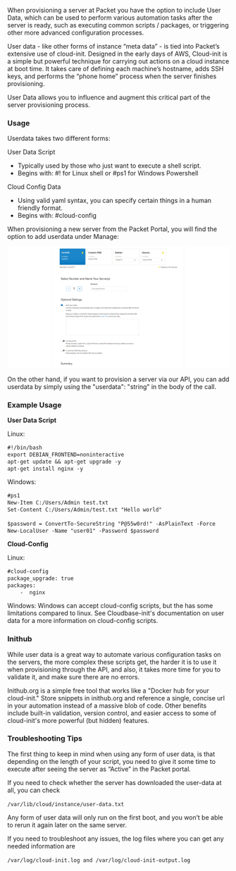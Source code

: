 <!-- <meta>
{
    "title":"User Data",
    "description":"Run commands during the server provisioning process.",
    "tag":["user", "data"],
    "seo-title": "User Data - Packet Developer Docs",
    "seo-description": "Run commands during the server provisioning process.",
    "og-title": "User Data",
    "og-description": "Run commands during the server provisioning process."
}
</meta> -->
When provisioning a server at Packet you have the option to include User Data, which can be used to perform various automation tasks after the server is ready, such as executing common scripts / packages, or triggering other more advanced configuration processes.

User data - like other forms of instance “meta data” - is tied into Packet’s extensive use of cloud-init.  Designed in the early days of AWS, Cloud-init is a simple but powerful technique for carrying out actions on a cloud instance at boot time.  It takes care of defining each machine’s hostname, adds SSH keys, and performs the “phone home” process when the server finishes provisioning.

User Data allows you to influence and augment this critical part of the server provisioning process.


### Usage

Userdata takes two different forms:

User Data Script

* Typically used by those who just want to execute a shell script.
* Begins with: #! for Linux shell or #ps1 for Windows Powershell

Cloud Config Data

* Using valid yaml syntax, you can specify certain things in a human friendly format.
* Begins with: #cloud-config


When provisioning a new server from the Packet Portal, you will find the option to add userdata under Manage:

![User Data Field](/images/user-data/userdata-portal-new.png)

On the other hand, if you want to provision a server via our API, you can add userdata by simply using the "userdata": "string" in the body of the call.


### Example Usage

**User Data Script**

Linux:
```
#!/bin/bash
export DEBIAN_FRONTEND=noninteractive
apt-get update && apt-get upgrade -y
apt-get install nginx -y
```
Windows:
```
#ps1
New-Item C:/Users/Admin test.txt
Set-Content C:/Users/Admin/test.txt "Hello world"

$password = ConvertTo-SecureString "P@55w0rd!" -AsPlainText -Force
New-LocalUser -Name "user01" -Password $password
```

**Cloud-Config**

Linux:
```
#cloud-config
package_upgrade: true
packages:
    -  nginx
```

Windows:
Windows can accept cloud-config scripts, but the has some limitations compared to linux. See Cloudbase-init's documentation on user data for a more information on cloud-config scripts.

### Inithub

While user data is a great way to automate various configuration tasks on the servers, the more complex these scripts get, the harder it is to use it when provisioning through the API, and also, it takes more time for you to validate it, and make sure there are no errors.

Inithub.org is a simple free tool that works like a "Docker hub for your cloud-init." Store snippets in inithub.org and reference a single, concise url in your automation instead of a massive blob of code. Other benefits include built-in validation, version control, and easier access to some of cloud-init's more powerful (but hidden) features.

### Troubleshooting Tips

The first thing to keep in mind when using any form of user data, is that depending on the length of your script, you need to give it some time to execute after seeing the server as “Active” in the Packet portal.

If you need to check whether the server has downloaded the user-data at all, you can check

`/var/lib/cloud/instance/user-data.txt`

Any form of user data will only run on the first boot, and you won’t be able to rerun it again later on the same server.

If you need to troubleshoot any issues, the log files where you can get any needed information are

`/var/log/cloud-init.log and /var/log/cloud-init-output.log`

